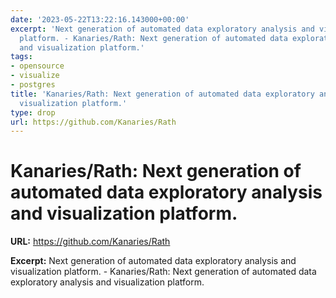 ```yaml
---
date: '2023-05-22T13:22:16.143000+00:00'
excerpt: 'Next generation of automated data exploratory analysis and visualization
  platform. - Kanaries/Rath: Next generation of automated data exploratory analysis
  and visualization platform.'
tags:
- opensource
- visualize
- postgres
title: 'Kanaries/Rath: Next generation of automated data exploratory analysis and
  visualization platform.'
type: drop
url: https://github.com/Kanaries/Rath
---
```


# Kanaries/Rath: Next generation of automated data exploratory analysis and visualization platform.

**URL:** https://github.com/Kanaries/Rath

**Excerpt:** Next generation of automated data exploratory analysis and visualization platform. - Kanaries/Rath: Next generation of automated data exploratory analysis and visualization platform.
